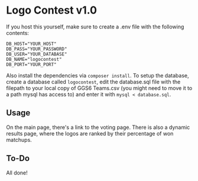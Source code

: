 # Logo Contest v1.0
If you host this yourself, make sure to create a .env file with the following contents:
```
DB_HOST="YOUR_HOST"
DB_PASS="YOUR_PASSWORD"
DB_USER="YOUR_DATABASE"
DB_NAME="logocontest"
DB_PORT="YOUR_PORT"
```
Also install the dependencies via `composer install`.
To setup the database, create a database called `logocontest`, edit the database.sql file with the filepath to your local copy of GGS6 Teams.csv (you might need to move it to a path mysql has access to) and enter it with `mysql < database.sql`.

## Usage
On the main page, there's a link to the voting page. There is also a dynamic results page, where the logos are ranked by their percentage of won matchups.

## To-Do
All done!
